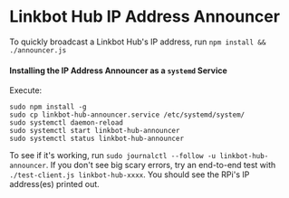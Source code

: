 # Linkbot Hub IP Address Announcer

To quickly broadcast a Linkbot Hub's IP address, run `npm install && ./announcer.js`

#### Installing the IP Address Announcer as a `systemd` Service

Execute:

```
sudo npm install -g
sudo cp linkbot-hub-announcer.service /etc/systemd/system/
sudo systemctl daemon-reload
sudo systemctl start linkbot-hub-announcer
sudo systemctl status linkbot-hub-announcer
```

To see if it's working, run `sudo journalctl --follow -u linkbot-hub-announcer`. If you don't see
big scary errors, try an end-to-end test with `./test-client.js linkbot-hub-xxxx`. You should see
the RPi's IP address(es) printed out.
